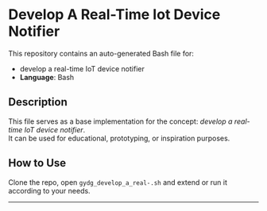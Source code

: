 # Develop A Real-Time Iot Device Notifier

This repository contains an auto-generated Bash file for:

- develop a real-time IoT device notifier
- **Language**: Bash

## Description

This file serves as a base implementation for the concept: *develop a real-time IoT device notifier*.  
It can be used for educational, prototyping, or inspiration purposes.

## How to Use

Clone the repo, open `gydg_develop_a_real-.sh` and extend or run it according to your needs.

---


